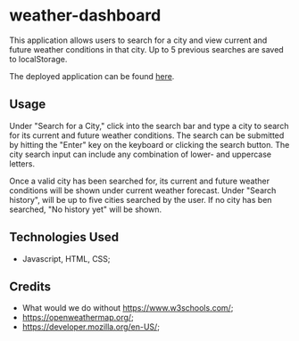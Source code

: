 # weather-dashboard

This application allows users to search for a city and view current and future weather conditions in that city. Up to 5 previous searches are saved to localStorage.

The deployed application can be found [here](https://geicibarham.github.io/weather-dashboard/).



## Usage 

Under "Search for a City," click into the search bar and type a city to search for its current and future weather conditions. The search can be submitted by hitting the "Enter" key on the keyboard or clicking the search button. The city search input can include any combination of lower- and uppercase letters.

Once a valid city has been searched for, its current and future weather conditions will be shown under current weather forecast.
Under "Search history", will be up to five cities searched by the user. If no city has ben searched, "No history yet" will be shown.

## Technologies Used

* Javascript, HTML, CSS;

## Credits

* What would we do without https://www.w3schools.com/;
* https://openweathermap.org/;
* https://developer.mozilla.org/en-US/;
